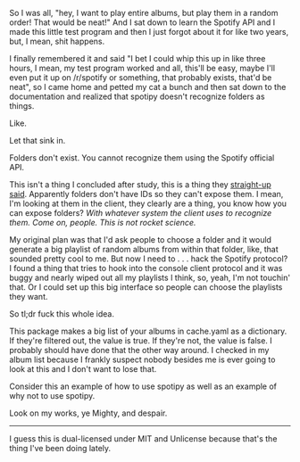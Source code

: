 So I was all, "hey, I want to play entire albums, but play them in a random order! That would be neat!" And I sat down to learn the Spotify API and I made this little test program and then I just forgot about it for like two years, but, I mean, shit happens.

I finally remembered it and said "I bet I could whip this up in like three hours, I mean, my test program worked and all, this'll be easy, maybe I'll even put it up on /r/spotify or something, that probably exists, that'd be neat", so I came home and petted my cat a bunch and then sat down to the documentation and realized that spotipy doesn't recognize folders as things.

Like.

Let that sink in.

Folders don't exist. You cannot recognize them using the Spotify official API.

This isn't a thing I concluded after study, this is a thing they [straight-up said](https://github.com/spotify/web-api/issues/38). Apparently folders don't have IDs so they can't expose them. I mean, I'm looking at them in the client, they clearly are a thing, you know how you can expose folders? *With whatever system the client uses to recognize them. Come on, people. This is not rocket science.*

My original plan was that I'd ask people to choose a folder and it would generate a big playlist of random albums from within that folder, like, that sounded pretty cool to me. But now I need to . . . hack the Spotify protocol? I found a thing that tries to hook into the console client protocol and it was buggy and nearly wiped out all my playlists I think, so, yeah, I'm not touchin' that. Or I could set up this big interface so people can choose the playlists they want.

So tl;dr fuck this whole idea.

This package makes a big list of your albums in cache.yaml as a dictionary. If they're filtered out, the value is true. If they're not, the value is false. I probably should have done that the other way around. I checked in my album list because I frankly suspect nobody besides me is ever going to look at this and I don't want to lose that.

Consider this an example of how to use spotipy as well as an example of why not to use spotipy.

Look on my works, ye Mighty, and despair.

----

I guess this is dual-licensed under MIT and Unlicense because that's the thing I've been doing lately.

